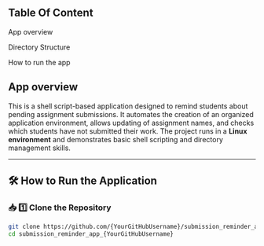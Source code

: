 ## Table Of Content
App overview

Directory Structure

How to run the app

## App overview

This is a shell script-based application designed to remind students about pending assignment submissions. It automates the creation of an organized application environment, allows updating of assignment names, and checks which students have not submitted their work. The project runs in a **Linux environment** and demonstrates basic shell scripting and directory management skills.

---
## 🛠️ How to Run the Application

### 📥 1️⃣ Clone the Repository

```bash
git clone https://github.com/{YourGitHubUsername}/submission_reminder_app_{YourGitHubUsername}.git
cd submission_reminder_app_{YourGitHubUsername}

  

